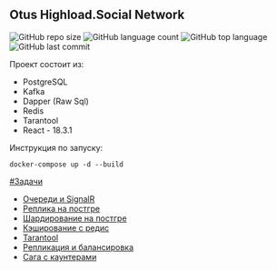 ## Otus Highload.Social Network
![GitHub repo size](https://img.shields.io/github/repo-size/olegtar83/OtusHomework?style=plastic)
![GitHub language count](https://img.shields.io/github/languages/count/olegtar83/OtusHomework?style=plastic)
![GitHub top language](https://img.shields.io/github/languages/top/olegtar83/OtusHomework?style=plastic) 
![GitHub last commit](https://img.shields.io/github/last-commit/olegtar83/OtusHomework?color=red&style=plastic)

Проект состоит из:
* PostgreSQL
* Kafka
* Dapper (Raw Sql)
* Redis
* Tarantool
* React - 18.3.1

Инструкция по запуску:
```
docker-compose up -d --build
```

[#Задачи](https://github.com/olegtar83/OtusHomework/tree/master/Reports)

* [Очереди и SignalR](https://github.com/olegtar83/OtusHomework/tree/master/Reports/Queues)
* [Реплика на постгре](https://github.com/olegtar83/OtusHomework/tree/master/Reports/Replica)
* [Шардирование на постгре](https://github.com/olegtar83/OtusHomework/tree/master/Reports/Sharding)
* [Кэширование с редис](https://github.com/olegtar83/OtusHomework/tree/master/Reports/Cache)
* [Tarantool](https://github.com/olegtar83/OtusHomework/tree/master/Reports/Tarantool)
* [Репликация и балансировка](https://github.com/olegtar83/OtusHomework/tree/master/Reports/LoadBalancing)
* [Сага с каунтерами](https://github.com/olegtar83/OtusHomework/tree/master/Reports/Saga)

  

<!--<img src="https://api.visitorbadge.io/api/VisitorHit?user=olegtar83&repo=OtusHomework&countColor=%237B1E7A" />-->

